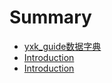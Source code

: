 # Summary

* [yxk_guide数据字典](yxk_guide.md)
* [Introduction](README.md)
* [Introduction](readmemd.md)

